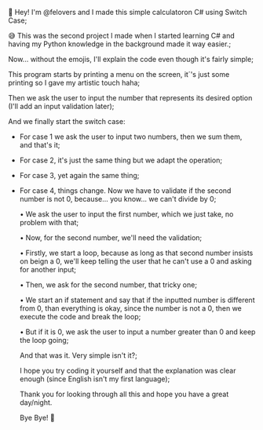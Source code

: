 👋 Hey! I'm @felovers and I made this simple calculatoron C# using Switch Case;

😅 This was the second project I made when I started learning C# and having my Python knowledge in the background made it way easier.;

Now... without the emojis, I'll explain the code even though it's fairly simple;

This program starts by printing a menu on the screen, it´'s just some printing so I gave my artistic touch haha;

Then we ask the user to input the number that represents its desired option (I'll add an input validation later);

And we finally start the switch case:
- For case 1 we ask the user to input two numbers, then we sum them, and that's it;
- For case 2, it's just the same thing but we adapt the operation;
- For case 3, yet again the same thing;
- For case 4, things change. Now we have to validate if the second number is not 0, because... you know... we can't divide by 0;
    
    • We ask the user to input the first number, which we just take, no problem with that;
    
    • Now, for the second number, we'll need the validation;
    
    • Firstly, we start a loop, because as long as that second number insists on beign a 0, we'll keep telling the user that he can't use a 0 and asking for another input;
    
    • Then, we ask for the second number, that tricky one;
    
    • We start an if statement and say that if the inputted number is different from 0, than everything is okay, since the number is not a 0, then we execute the code and break the loop;
    
    • But if it is 0, we ask the user to input a number greater than 0 and keep the loop going;
   
   And that was it. Very simple isn't it?;
   
   I hope you try coding it yourself and that the explanation was clear enough (since English isn't my first language);
   
   Thank you for looking through all this and hope you have a great day/night.
   
   Bye Bye! 👋
